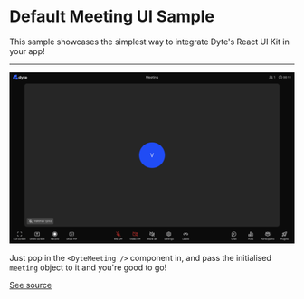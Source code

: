 # Default Meeting UI Sample

This sample showcases the simplest way to integrate Dyte's React UI Kit in your app!

---

![A screenshot of the DyteMeeting component](./screenshot.png)

Just pop in the `<DyteMeeting />` component in, and pass the initialised
`meeting` object to it and you're good to go!

[See source](./index.html)
